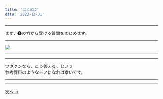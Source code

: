```yaml
---
title: 'はじめに'
date: '2023-12-31'
---
```

***
まず、➋の方から受ける質問をまとめます。
***    
![](/images/2__.jpg)
***   
***  
ワタクシなら、こう答える。という  
参考資料のようなモノになれば幸いです。
***
***  
[ 次へ → ](/posts/2-01-a1)
